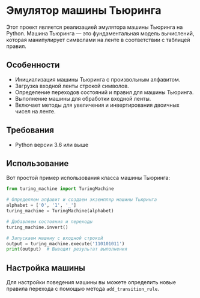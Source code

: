 # Эмулятор машины Тьюринга

Этот проект является реализацией эмулятора машины Тьюринга на Python. Машина Тьюринга — это фундаментальная модель вычислений, которая манипулирует символами на ленте в соответствии с таблицей правил.

## Особенности

- Инициализация машины Тьюринга с произвольным алфавитом.
- Загрузка входной ленты строкой символов.
- Определение переходов состояний и правил для машины Тьюринга.
- Выполнение машины для обработки входной ленты.
- Включает методы для увеличения и инвертирования двоичных чисел на ленте.

## Требования

- Python версии 3.6 или выше

## Использование

Вот простой пример использования класса машины Тьюринга:

```python
from turing_machine import TuringMachine

# Определяем алфавит и создаем экземпляр машины Тьюринга
alphabet = ['0', '1', '_']
turing_machine = TuringMachine(alphabet)

# Добавляем состояния и переходы
turing_machine.invert()

# Запускаем машину с входной строкой
output = turing_machine.execute('110101011')
print(output)  # Выводит результат выполнения
```

## Настройка машины

Для настройки поведения машины вы можете определить новые правила перехода с помощью метода `add_transition_rule`.

